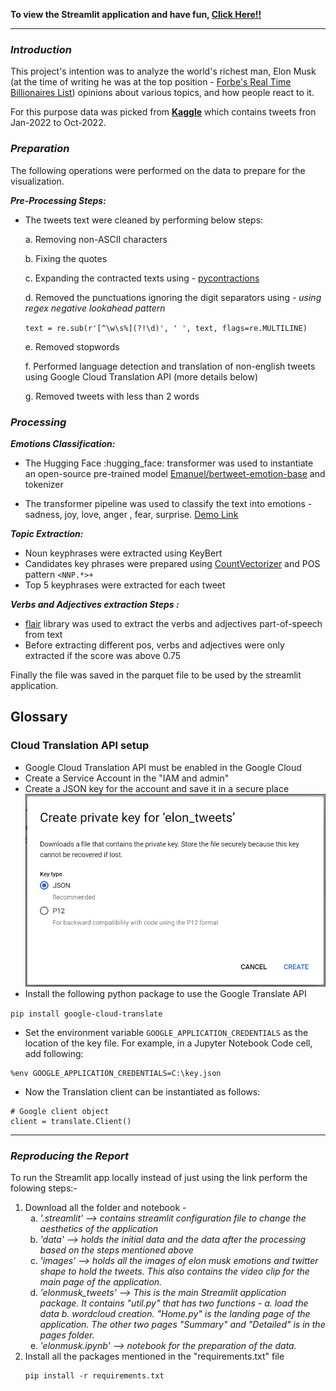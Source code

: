 <b>To view the Streamlit application and have fun, [Click Here!!](https://sakshi1989-elonmusk-tweets-nlp.streamlit.app/)</b>

<hr>

### _**Introduction**_
This project's intention was to analyze the world's richest man, Elon Musk (at the time of writing he was at the top position - [Forbe's Real Time Billionaires List](https://www.forbes.com/real-time-billionaires/#6589f38a3d78)) opinions about various topics, and how people react to it. 

For this purpose data was picked from **[Kaggle](https://www.kaggle.com/code/rajkumarpandey02/elon-musk-s-tweets-sentiment-analysis/data?select=cleandata.csv)** which contains tweets fron Jan-2022 to Oct-2022.

### _**Preparation**_
The following operations were performed on the data to prepare for the visualization.

**_Pre-Processing Steps:_**
- The tweets text were cleaned by performing below steps:

    a. Removing non-ASCII characters
    
    b. Fixing the quotes

    c. Expanding the contracted texts using - [pycontractions](https://pypi.org/project/pycontractions/)

    d. Removed the punctuations ignoring the digit separators using - _using regex negative lookahead pattern_ 
    
    `text = re.sub(r'[^\w\s%](?!\d)', ' ', text, flags=re.MULTILINE)`

    e. Removed stopwords

    f. Performed language detection and translation of non-english tweets using Google Cloud Translation API (more details below)

    g. Removed tweets with less than 2 words

### _**Processing**_

**_Emotions Classification:_**
- The Hugging Face :hugging_face: transformer was used to instantiate an open-source pre-trained model [Emanuel/bertweet-emotion-base](https://huggingface.co/Emanuel/bertweet-emotion-base) and tokenizer

- The transformer pipeline was used to classify the text into emotions - sadness, joy, love, anger , fear, surprise. [Demo Link](https://huggingface.co/spaces/Emanuel/twitter-emotions-demo)


**_Topic Extraction:_**
- Noun keyphrases were extracted using KeyBert
- Candidates key phrases were prepared using [CountVectorizer](https://maartengr.github.io/KeyBERT/guides/countvectorizer.html) and POS pattern `<NNP.*>+`
- Top 5 keyphrases were extracted for each tweet

**_Verbs and Adjectives extraction Steps :_**
- [flair](https://pypi.org/project/flair/0.11.3/) library was used to extract the verbs and adjectives part-of-speech from text 
- Before extracting different pos, verbs and adjectives were only extracted if the score was above 0.75

Finally the file was saved in the parquet file to be used by the streamlit application.

## Glossary

### Cloud Translation API setup

* Google Cloud Translation API must be enabled in the Google Cloud
* Create a Service Account in the "IAM and admin"
* Create a JSON key for the account and save it in a secure place
![Service Account Key](./images/gcloud-service-key.png)
* Install the following python package to use the Google Translate API

```pip install google-cloud-translate```

* Set the environment variable `GOOGLE_APPLICATION_CREDENTIALS` as the location of the key file. For example, in a Jupyter Notebook Code cell, add following:

```
%env GOOGLE_APPLICATION_CREDENTIALS=C:\key.json
```
* Now the Translation client can be instantiated as follows:
```
# Google client object
client = translate.Client()
```
<hr>
<h3><i><b>Reproducing the Report</b></i></h3>
To run the Streamlit app locally instead of just using the link perform the folowing steps:-
<ol>
<li>Download all the folder and notebook - 
    <ol type="a">
    <li><i> '.streamlit' --> contains streamlit configuration file to change the aesthetics of the application  </i></li>
    <li><i>'data' --> holds the initial data and the data after the processing based on the steps mentioned above</i></li>
    <li><i>'images' --> holds all the images of elon musk emotions and twitter shape to hold the tweets. This also contains the video clip for the main page of the application.</i></li>
    <li><i>'elonmusk_tweets' --> This is the main Streamlit application package. It contains "util.py" that has two functions - a. load the data b. wordcloud creation. "Home.py" is the landing page of the application. The other two pages "Summary" and "Detailed" is in the pages folder.</i></li>
    <li><i>'elonmusk.ipynb' --> notebook for the preparation of the data. </i></li>
    </ol>
</li>
<li>Install all the packages mentioned in the "requirements.txt" file

```
pip install -r requirements.txt
```
</li>
</ol> 